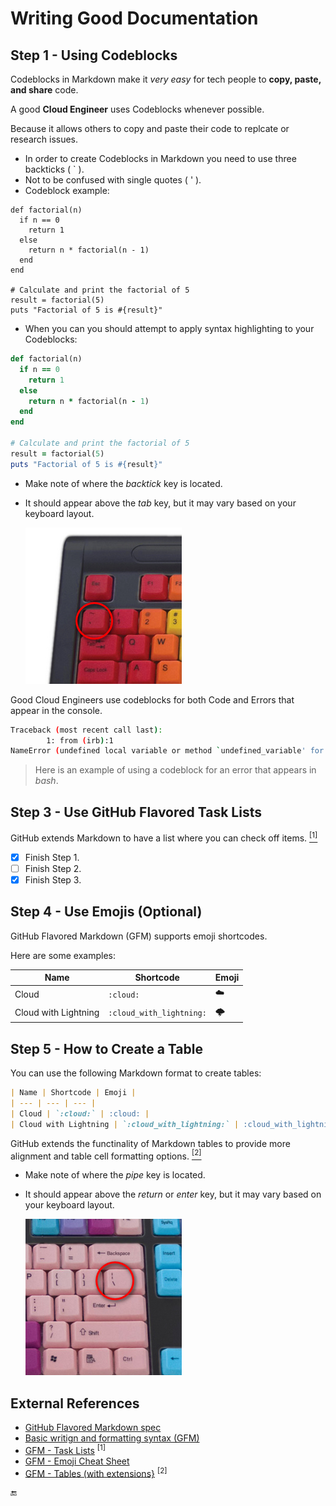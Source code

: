 # Writing Good Documentation

## Step 1 - Using Codeblocks

Codeblocks in Markdown make it _very easy_ for tech people to **copy, paste, and share** code.

A good **Cloud Engineer** uses Codeblocks whenever possible.

Because it allows others to copy and paste their code to replcate or research issues.

* In order to create Codeblocks in Markdown you need to use three backticks ( ` ).
* Not to be confused with single quotes ( ' ).
* Codeblock example:

```
def factorial(n)
  if n == 0
    return 1
  else
    return n * factorial(n - 1)
  end
end

# Calculate and print the factorial of 5
result = factorial(5)
puts "Factorial of 5 is #{result}"
```

* When you can you should attempt to apply syntax highlighting to your Codeblocks:

```ruby
def factorial(n)
  if n == 0
    return 1
  else
    return n * factorial(n - 1)
  end
end

# Calculate and print the factorial of 5
result = factorial(5)
puts "Factorial of 5 is #{result}"
```

- Make note of where the _backtick_ key is located.
- It should appear above the _tab_ key, but it may vary based on your keyboard layout.

  ![Photo of part of a keyboard with the backtick key circled](assets/backtick-key.jpg)

Good Cloud Engineers use codeblocks for both Code and Errors that appear in the console.

```bash
Traceback (most recent call last):
        1: from (irb):1
NameError (undefined local variable or method `undefined_variable' for main:Object)
```

> Here is an example of using a codeblock for an error that appears in _bash_.

## Step 3 - Use GitHub Flavored Task Lists

GitHub extends Markdown to have a list where you can check off items. [<sup>[1]</sup>](#external-references)

* [x] Finish Step 1.
* [ ] Finish Step 2.
* [X] Finish Step 3.

## Step 4 - Use Emojis (Optional)

GitHub Flavored Markdown (GFM) supports emoji shortcodes.

Here are some examples:

| Name | Shortcode | Emoji |
| --- | --- | --- |
| Cloud | `:cloud:` | :cloud: |
| Cloud with Lightning | `:cloud_with_lightning:` | :cloud_with_lightning: |

## Step 5 - How to Create a Table

You can use the following Markdown format to create tables:

```markdown
| Name | Shortcode | Emoji |
| --- | --- | --- |
| Cloud | `:cloud:` | :cloud: |
| Cloud with Lightning | `:cloud_with_lightning:` | :cloud_with_lightning: |
```

GitHub extends the functinality of Markdown tables to provide more alignment and table cell formatting options. [<sup>[2]</sup>](#external-references)

* Make note of where the _pipe_ key is located.
* It should appear above the _return_ or _enter_ key, but it may vary based on your keyboard layout.

  ![Photo of part of a keyboard with the pipe key circled](assets/pipe-key.jpg)

## External References

* [GitHub Flavored Markdown spec](https://github.github.com/gfm)
* [Basic writign and formatting syntax (GFM)](https://docs.github.com/en/get-started/writing-on-github/getting-started-with-writing-and-formatting-on-github/basic-writing-and-formatting-syntax)
* [GFM - Task Lists](https://docs.github.com/en/get-started/writing-on-github/getting-started-with-writing-and-formatting-on-github/basic-writing-and-formatting-syntax#task-lists) <sup>[1]</sup>
* [GFM - Emoji Cheat Sheet](https://github.com/ikatyang/emoji-cheat-sheet)
* [GFM - Tables (with extensions}](https://github.github.com/gfm/#tables-extension-) <sup>[2]</sup>

:end:
